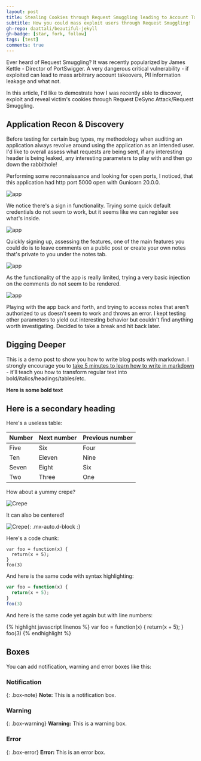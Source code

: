 ```yaml
---
layout: post
title: Stealing Cookies through Request Smuggling leading to Account Takeover
subtitle: How you could mass exploit users through Request Smuggling!
gh-repo: daattali/beautiful-jekyll
gh-badge: [star, fork, follow]
tags: [test]
comments: true
---
```


Ever heard of Request Smuggling? It was recently popularized by James Kettle - Director of PortSwigger. A very dangerous critical vulnerability - if exploited can lead to mass arbitrary account takeovers, PII information leakage and what not.

In this article, I'd like to demostrate how I was recently able to discover, exploit and reveal victim's cookies through Request DeSync Attack/Request Smuggling. 


## Application Recon & Discovery

Before testing for certain bug types, my methodology when auditing an application always revolve around using the application as an intended user. I'd like to overall assess what requests are being sent, if any interesting header is being leaked, any interesting parameters to play with and then go down the rabbithole! 


Performing some reconnaissance and looking for open ports, I noticed, that this application had http port 5000 open with Gunicorn 20.0.0.


![app](https://i.imgur.com/cIxMtmC.png)


We notice there's a sign in functionality. Trying some quick default credentials do not seem to work, but it seems like we can register see what's inside.

![app](https://i.imgur.com/4AOlqkX.png)


Quickly signing up, assessing the features, one of the main features you could do is to leave comments on a public post or create your own notes that's private to you under the notes tab.

![app](https://i.imgur.com/BovsRPc.png)

As the functionality of the app is really limited, trying a very basic injection on the comments do not seem to be rendered.

![app](https://i.imgur.com/79cTBSL.png)

Playing with the app back and forth, and trying to access notes that aren't authorized to us doesn't seem to work and throws an error. I kept testing other parameters to yield out interesting behavior but couldn't find anything worth investigating. Decided to take a break and hit back later.


## Digging Deeper




This is a demo post to show you how to write blog posts with markdown.  I strongly encourage you to [take 5 minutes to learn how to write in markdown](https://markdowntutorial.com/) - it'll teach you how to transform regular text into bold/italics/headings/tables/etc.

**Here is some bold text**

## Here is a secondary heading

Here's a useless table:

| Number | Next number | Previous number |
| :------ |:--- | :--- |
| Five | Six | Four |
| Ten | Eleven | Nine |
| Seven | Eight | Six |
| Two | Three | One |


How about a yummy crepe?

![Crepe](https://s3-media3.fl.yelpcdn.com/bphoto/cQ1Yoa75m2yUFFbY2xwuqw/348s.jpg)

It can also be centered!

![Crepe](https://s3-media3.fl.yelpcdn.com/bphoto/cQ1Yoa75m2yUFFbY2xwuqw/348s.jpg){: .mx-auto.d-block :}

Here's a code chunk:

~~~
var foo = function(x) {
  return(x + 5);
}
foo(3)
~~~

And here is the same code with syntax highlighting:

```javascript
var foo = function(x) {
  return(x + 5);
}
foo(3)
```

And here is the same code yet again but with line numbers:

{% highlight javascript linenos %}
var foo = function(x) {
  return(x + 5);
}
foo(3)
{% endhighlight %}

## Boxes
You can add notification, warning and error boxes like this:

### Notification

{: .box-note}
**Note:** This is a notification box.

### Warning

{: .box-warning}
**Warning:** This is a warning box.

### Error

{: .box-error}
**Error:** This is an error box.
